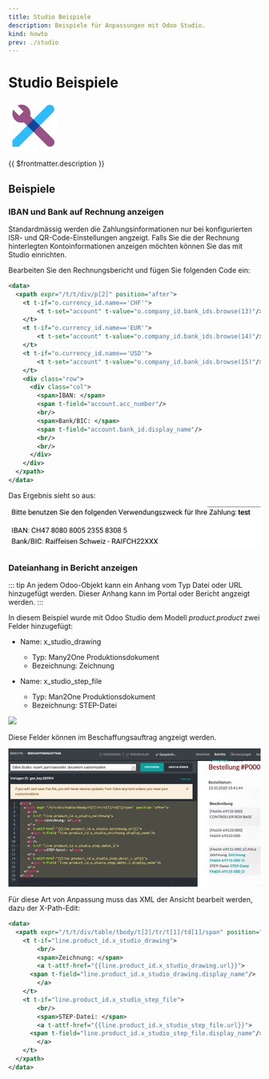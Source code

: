 ```yaml
---
title: Studio Beispiele
description: Beispiele für Anpassungen mit Odoo Studio.
kind: howto
prev: ./studio
---
```

# Studio Beispiele
![icons_odoo_web_studio](attachments/icons_odoo_web_studio.png)

{{ $frontmatter.description }}

## Beispiele

### IBAN und Bank auf Rechnung anzeigen

Standardmässig werden die Zahlungsinformationen nur bei konfigurierten ISR- und QR-Code-Einstellungen angzeigt. Falls Sie die der Rechnung hinterlegten Kontoinformationen anzeigen möchten können Sie das mit Studio einrichten.

Bearbeiten Sie den Rechnungsbericht und fügen Sie folgenden Code ein:

```xml
<data>
  <xpath expr="/t/t/div/p[2]" position="after">
    <t t-if="o.currency_id.name=='CHF'">
        <t t-set="account" t-value="o.company_id.bank_ids.browse(13)"/>
    </t>
    <t t-if="o.currency_id.name=='EUR'">
        <t t-set="account" t-value="o.company_id.bank_ids.browse(14)"/>
    </t>
    <t t-if="o.currency_id.name=='USD'">
        <t t-set="account" t-value="o.company_id.bank_ids.browse(15)"/>
    </t>
    <div class="row">
      <div class="col">
        <span>IBAN: </span>
        <span t-field="account.acc_number"/>
        <br/>
        <span>Bank/BIC: </span>
        <span t-field="account.bank_id.display_name"/>
        <br/>
        <br/>
      </div>
    </div>
  </xpath>
</data>
```

Das Ergebnis sieht so aus:

![](attachments/Odoo%20Studio%20IBAN%20und%20Bank%20auf%20Rechnung.png)

### Dateianhang in Bericht anzeigen

::: tip
An jedem Odoo-Objekt kann ein Anhang vom Typ Datei oder URL hinzugefügt werden. Dieser Anhang kann im Portal oder Bericht angzeigt werden.
:::

In diesem Beispiel wurde mit Odoo Studio dem Modell *product.product* zwei Felder hinzugefügt:
* Name: x_studio_drawing
	* Typ: Many2One Produktionsdokument
	* Bezeichnung: Zeichnung

* Name: x_studio_step_file
	* Typ: Man2One Produktionsdokument
	* Bezeichnung: STEP-Datei

![](attachments/Studio%20Produkt%20Variante%20zusätzliche%20Felder.png)

Diese Felder können im Beschaffungsauftrag angzeigt werden.

![](attachments/Studio%20Beschaffungsauftrag%20XML%20Customization.png)

Für diese Art von Anpassung muss das XML der Ansicht bearbeit werden, dazu der X-Path-Edit:

```xml
<data>
  <xpath expr="/t/t/div/table/tbody/t[2]/tr/t[1]/td[1]/span" position="after">
    <t t-if="line.product_id.x_studio_drawing">
		<br/>
        <span>Zeichnung: </span>
		<a t-attf-href="{{line.product_id.x_studio_drawing.url}}">
      <span t-field="line.product_id.x_studio_drawing.display_name"/>
    	</a>
    </t>
    <t t-if="line.product_id.x_studio_step_file">
		<br/>
        <span>STEP-Datei: </span>
		<a t-attf-href="{{line.product_id.x_studio_step_file.url}}">
      <span t-field="line.product_id.x_studio_step_file.display_name"/>
    	</a>
    </t>
  </xpath>
</data>
```